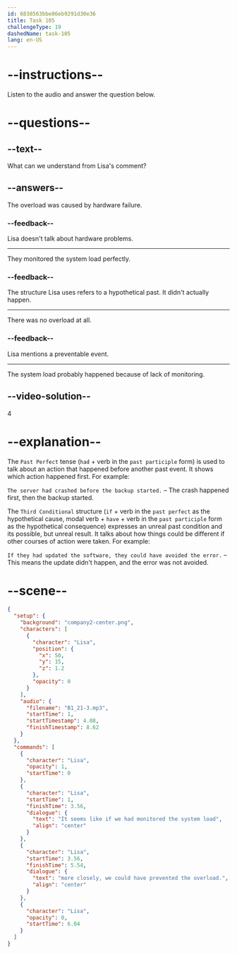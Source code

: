 ```yaml
---
id: 6838563bbe86eb9291d30e36
title: Task 105
challengeType: 19
dashedName: task-105
lang: en-US
---
```


<!-- (Audio) Lisa: It seems like if we had monitored the system load more closely, we could have prevented the overload. -->

# --instructions--

Listen to the audio and answer the question below.

# --questions--

## --text--

What can we understand from Lisa's comment?

## --answers--

The overload was caused by hardware failure.

### --feedback--

Lisa doesn't talk about hardware problems.

---

They monitored the system load perfectly.

### --feedback--

The structure Lisa uses refers to a hypothetical past. It didn't actually happen.

---

There was no overload at all.

### --feedback--

Lisa mentions a preventable event.

---

The system load probably happened because of lack of monitoring.

## --video-solution--

4

# --explanation--

The `Past Perfect` tense (`had` + verb in the `past participle` form) is used to talk about an action that happened before another past event. It shows which action happened first. For example:

`The server had crashed before the backup started.` – The crash happened first, then the backup started.

The `Third Conditional` structure (`if` + verb in the `past perfect` as the hypothetical cause, modal verb + `have` + verb in the `past participle` form as the hypothetical consequence) expresses an unreal past condition and its possible, but unreal result. It talks about how things could be different if other courses of action were taken. For example:

`If they had updated the software, they could have avoided the error.` – This means the update didn't happen, and the error was not avoided.

# --scene--

```json
{
  "setup": {
    "background": "company2-center.png",
    "characters": [
      {
        "character": "Lisa",
        "position": {
          "x": 50,
          "y": 15,
          "z": 1.2
        },
        "opacity": 0
      }
    ],
    "audio": {
      "filename": "B1_21-3.mp3",
      "startTime": 1,
      "startTimestamp": 4.08,
      "finishTimestamp": 8.62
    }
  },
  "commands": [
    {
      "character": "Lisa",
      "opacity": 1,
      "startTime": 0
    },
    {
      "character": "Lisa",
      "startTime": 1,
      "finishTime": 3.56,
      "dialogue": {
        "text": "It seems like if we had monitored the system load",
        "align": "center"
      }
    },
    {
      "character": "Lisa",
      "startTime": 3.56,
      "finishTime": 5.54,
      "dialogue": {
        "text": "more closely, we could have prevented the overload.",
        "align": "center"
      }
    },
    {
      "character": "Lisa",
      "opacity": 0,
      "startTime": 6.04
    }
  ]
}
```
